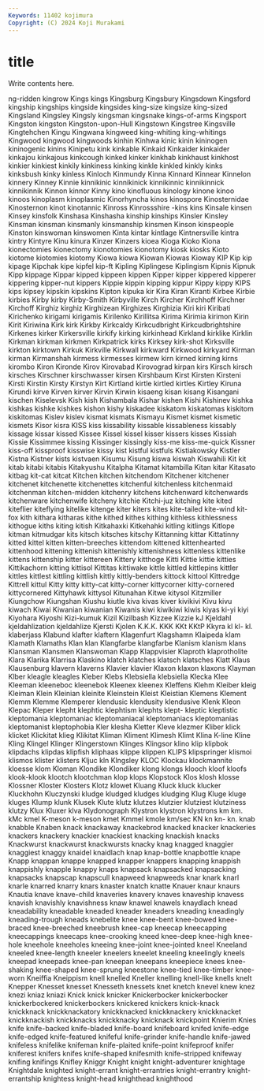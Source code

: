 ```yaml
---
Keywords: 11402 kojimura
Copyright: (C) 2024 Koji Murakami
---
```


# title

Write contents here.



ng-ridden
kingrow Kings kings Kingsburg Kingsbury Kingsdown Kingsford kingship kingships kingside
kingsides king-size kingsize king-sized Kingsland Kingsley Kingsly kingsman kingsnake kings-of-arms
Kingsport Kingston kingston Kingston-upon-Hull Kingstown Kingstree Kingsville Kingtehchen Kingu Kingwana
kingweed king-whiting king-whitings Kingwood kingwood kingwoods kinhin Kinhwa kinic kinin
kininogen kininogenic kinins Kinipetu kink kinkable Kinkaid Kinkaider kinkaider kinkajou
kinkajous kinkcough kinked kinker kinkhab kinkhaust kinkhost kinkier kinkiest kinkily
kinkiness kinking kinkle kinkled kinkly kinks kinksbush kinky kinless Kinloch
Kinmundy Kinna Kinnard Kinnear Kinnelon kinnery Kinney Kinnie kinnikinic kinnikinick
kinnikinnic kinnikinnick kinnikinnik Kinnon kinnor Kinny kino kinofluous kinology kinone
kinoo kinoos kinoplasm kinoplasmic Kinorhyncha kinos kinospore Kinosternidae Kinosternon kinot
kinotannic Kinross Kinrossshire -kins kins Kinsale kinsen Kinsey kinsfolk Kinshasa
Kinshasha kinship kinships Kinsler Kinsley Kinsman kinsman kinsmanly kinsmanship kinsmen
Kinson kinspeople Kinston kinswoman kinswomen Kinta kintar kintlage Kintnersville kintra
kintry Kintyre Kinu kinura Kinzer Kinzers kioea Kioga Kioko Kiona
kionectomies kionectomy kionotomies kionotomy kiosk kiosks Kioto kiotome kiotomies kiotomy
Kiowa kiowa Kiowan Kiowas Kioway KIP Kip kip kipage Kipchak
kipe kipfel kip-ft Kipling Kiplingese Kiplingism Kipnis Kipnuk Kipp kippage
Kippar kipped kippeen kippen Kipper kipper kippered kipperer kippering kipper-nut
kippers Kippie kippin kipping kippur Kippy kippy KIPS kips kipsey
kipskin kipskins Kipton kipuka kir Kira Kiran Kiranti Kirbee Kirbie
kirbies Kirby kirby Kirby-Smith Kirbyville Kirch Kircher Kirchhoff Kirchner Kirchoff
Kirghiz kirghiz Kirghizean Kirghizes Kirghizia Kiri kiri Kiribati Kirichenko kirigami
kirigamis Kirilenko Kirillitsa Kirima Kirimia kirimon Kirin Kirit Kiriwina Kirk
kirk Kirkby Kirkcaldy Kirkcudbright Kirkcudbrightshire Kirkenes kirker Kirkersville kirkify kirking
kirkinhead Kirkland kirklike Kirklin Kirkman kirkman kirkmen Kirkpatrick kirks Kirksey
kirk-shot Kirksville kirkton kirktown Kirkuk Kirkville Kirkwall kirkward Kirkwood kirkyard
Kirman kirman Kirmanshah kirmess kirmesses kirmew kirn kirned kirning kirns
kirombo Kiron Kironde Kirov Kirovabad Kirovograd kirpan kirs Kirsch kirsch
kirsches Kirschner kirschwasser kirsen Kirshbaum Kirst Kirsten Kirsteni Kirsti Kirstin
Kirsty Kirstyn Kirt Kirtland kirtle kirtled kirtles Kirtley Kiruna Kirundi
kirve Kirven kirver Kirvin Kirwin kisaeng kisan kisang Kisangani kischen
Kiselevsk Kish kish Kishambala Kishar kishen Kishi Kishinev kishka kishkas
kishke kishkes kishon kishy kiskadee kiskatom kiskatomas kiskitom kiskitomas Kislev
kislev kismat kismats Kismayu Kismet kismet kismetic kismets Kisor kisra
KISS kiss kissability kissable kissableness kissably kissage kissar kissed Kissee
Kissel kissel kisser kissers kisses Kissiah Kissie Kissimmee kissing Kissinger
kissingly kiss-me kiss-me-quick Kissner kiss-off kissproof kisswise kissy kist kistful
kistfuls Kistiakowsky Kistler Kistna Kistner kists kistvaen Kisumu Kisung kiswa
kiswah Kiswahili Kit kit kitab kitabi kitabis Kitakyushu Kitalpha Kitamat
kitambilla Kitan kitar Kitasato kitbag kit-cat kitcat Kitchen kitchen kitchendom
Kitchener kitchener kitchenet kitchenette kitchenettes kitchenful kitchenless kitchenmaid kitchenman kitchen-midden
kitchenry kitchens kitchenward kitchenwards kitchenware kitchenwife kitcheny kitchie Kitchi-juz kitching
kite kited kiteflier kiteflying kitelike kitenge kiter kiters kites kite-tailed
kite-wind kit-fox kith kithara kitharas kithe kithed kithes kithing kithless
kithlessness kithogue kiths kiting kitish Kitkahaxki Kitkehahki kitling kitlings Kitlope
kitman kitmudgar kits kitsch kitsches kitschy Kittanning kittar Kittatinny kitted
kittel kitten kitten-breeches kittendom kittened kittenhearted kittenhood kittening kittenish kittenishly
kittenishness kittenless kittenlike kittens kittenship kitter kittereen Kittery kitthoge Kitti
Kittie kittie kitties Kittikachorn kitting kittisol Kittitas kittiwake kittle kittled
kittlepins kittler kittles kittlest kittling kittlish kittly kittly-benders kittock kittool
Kittredge Kittrell kittul Kitty kitty kitty-cat kitty-corner kittycorner kitty-cornered kittycornered
Kittyhawk kittysol Kitunahan Kitwe kitysol Kitzmiller Kiungchow Kiungshan Kiushu kiutle
kiva kivas kiver kivikivi Kivu kivu kiwach Kiwai Kiwanian kiwanian
Kiwanis kiwi kiwikiwi kiwis kiyas ki-yi kiyi Kiyohara Kiyoshi Kizi-kumuk
Kizil Kizilbash Kizzee Kizzie kJ Kjeldahl kjeldahlization kjeldahlize Kjersti Kjolen
K.K.K. KKK KKt KKtP Kkyra kl kl- kl. klaberjass Klabund
klafter klaftern Klagenfurt Klagshamn Klaipeda klam Klamath Klamaths Klan klan
Klangfarbe klangfarbe Klanism klanism klans Klansman Klansmen Klanswoman Klapp Klappvisier
Klaproth klaprotholite Klara Klarika Klarrisa Klaskino klatch klatches klatsch klatsches
Klatt Klaus Klausenburg klavern klaverns Klavier klavier Klaxon klaxon klaxons
Klayman Klber kleagle kleagles Kleber Klebs Klebsiella klebsiella Klecka Klee
Kleeman kleeneboc kleenebok Kleenex kleenex Kleffens Klehm Kleiber kleig Kleiman
Klein Kleinian kleinite Kleinstein Kleist Kleistian Klemens Klement Klemm Klemme
Klemperer klendusic klendusity klendusive Klenk Kleon Klepac Kleper klepht klephtic
klephtism klephts klept- kleptic kleptistic kleptomania kleptomaniac kleptomaniacal kleptomaniacs kleptomanias
kleptomanist kleptophobia Kler klesha Kletter Kleve klezmer Kliber klick klicket
Klickitat klieg Klikitat Kliman Kliment Klimesh Klimt Klina K-line Kline
Kling Klingel Klinger Klingerstown Klinges Klingsor klino klip klipbok klipdachs
klipdas klipfish kliphaas klippe klippen KLIPS klipspringer klismoi klismos klister
klisters Kljuc kln Klngsley KLOC Klockau klockmannite kloesse klom Kloman
Klondike Klondiker klong klongs klooch kloof kloofs klook-klook klootch klootchman
klop klops Klopstock Klos klosh klosse Klossner Kloster Klosters Klotz
klowet Kluang Kluck kluck klucker Kluckhohn Kluczynski kludge kludged kludges
kludging Klug Kluge kluge kluges Klump klunk Klusek Klute klutz
klutzes klutzier klutziest klutziness klutzy Klux Kluxer klva Klydonograph Klystron
klystron klystrons km km. kMc kmel K-meson k-meson kmet Kmmel
kmole km/sec KN kn kn- kn. knab knabble Knaben knack
knackaway knackebrod knacked knacker knackeries knackers knackery knackier knackiest knacking
knackish knacks Knackwurst knackwurst knackwursts knacky knag knagged knaggier knaggiest
knaggy knaidel knaidlach knap knap-bottle knapbottle knape Knapp knappan knappe
knapped knapper knappers knapping knappish knappishly knapple knappy knaps knapsack
knapsacked knapsacking knapsacks knapscap knapscull knapweed knapweeds knar knark knarl
knarle knarred knarry knars knaster knatch knatte Knauer knaur knaurs
Knautia knave knave-child knaveries knavery knaves knaveship knavess knavish knavishly
knavishness knaw knawel knawels knaydlach knead kneadability kneadable kneaded kneader
kneaders kneading kneadingly kneading-trough kneads knebelite knee knee-bent knee-bowed knee-braced
knee-breeched kneebrush knee-cap kneecap kneecapping kneecappings kneecaps knee-crooking kneed knee-deep
knee-high knee-hole kneehole kneeholes kneeing knee-joint knee-jointed kneel Kneeland kneeled
knee-length kneeler kneelers kneelet kneeling kneelingly kneels kneepad kneepads knee-pan
kneepan kneepans kneepiece knees knee-shaking knee-shaped knee-sprung kneestone knee-tied knee-timber
knee-worn Kneiffia Kneippism knell knelled Kneller knelling knell-like knells knelt
Knepper Knesset knesset Knesseth knessets knet knetch knevel knew knez
knezi kniaz kniazi Knick knick knicker Knickerbocker knickerbocker knickerbockered knickerbockers
knickered knickers knick-knack knickknack knickknackatory knickknacked knickknackery knickknacket knickknackish knickknacks
knickknacky knicknack knickpoint Knierim Knies knife knife-backed knife-bladed knife-board knifeboard
knifed knife-edge knife-edged knife-featured knifeful knife-grinder knife-handle knife-jawed knifeless knifelike
knifeman knife-plaited knife-point knifeproof knifer kniferest knifers knifes knife-shaped knifesmith
knife-stripped knifeway knifing knifings Knifley Kniggr Knight knight knight-adventurer knightage
Knightdale knighted knight-errant knight-errantries knight-errantry knight-errantship knightess knight-head knighthead knighthood

